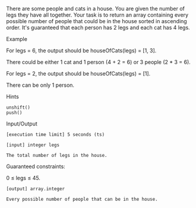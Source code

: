 There are some people and cats in a house. You are given the number of legs they have all together. Your task is to return an array containing every possible number of people that could be in the house sorted in ascending order. It's guaranteed that each person has 2 legs and each cat has 4 legs.

Example

For legs = 6, the output should be houseOfCats(legs) = [1, 3].

There could be either 1 cat and 1 person (4 + 2 = 6) or 3 people (2 * 3 = 6).

For legs = 2, the output should be houseOfCats(legs) = [1].

There can be only 1 person.

Hints

    unshift()
    push()

Input/Output

    [execution time limit] 5 seconds (ts)

    [input] integer legs

    The total number of legs in the house.

Guaranteed constraints:

0 ≤ legs ≤ 45.

    [output] array.integer

    Every possible number of people that can be in the house.
